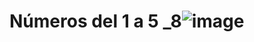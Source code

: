 # Números del 1 a 5 _8![image](https://github.com/Karime-De-los-Reyes/N-meros-del-1-a-5-_P8/assets/148289987/3e2f758b-e790-41e6-ba71-758e8a843c8a)
